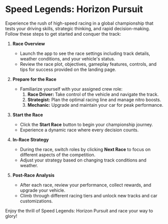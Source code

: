 # Speed Legends: Horizon Pursuit

Experience the rush of high-speed racing in a global championship that tests your driving skills, strategic thinking, and rapid decision-making. Follow these steps to get started and conquer the track:

1. **Race Overview**
   - Launch the app to see the race settings including track details, weather conditions, and your vehicle's status.
   - Review the race plot, objectives, gameplay features, controls, and tips for success provided on the landing page.

2. **Prepare for the Race**
   - Familiarize yourself with your assigned crew role:
     1. **Race Driver:** Take control of the vehicle and navigate the track.
     2. **Strategist:** Plan the optimal racing line and manage nitro boosts.
     3. **Mechanic:** Upgrade and maintain your car for peak performance.
     
3. **Start the Race**
   - Click the **Start Race** button to begin your championship journey.
   - Experience a dynamic race where every decision counts.

4. **In-Race Strategy**
   - During the race, switch roles by clicking **Next Race** to focus on different aspects of the competition.
   - Adjust your strategy based on changing track conditions and weather.

5. **Post-Race Analysis**
   - After each race, review your performance, collect rewards, and upgrade your vehicle.
   - Climb through different racing tiers and unlock new tracks and car customizations.

Enjoy the thrill of Speed Legends: Horizon Pursuit and race your way to glory!